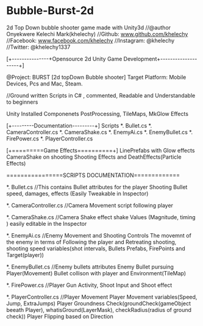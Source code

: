 # Bubble-Burst-2d
 2d Top Down bubble shooter game made with Unity3d
//@author Onyekwere Kelechi Mark(khelechy)
//Github: www.github.com/khelechy
//Facebook: www.facebook.com/khelechy
//Instagram: @khelechy
//Twitter: @khelechy1337

[+---------------+Opensource 2d Unity Game Development+--------------------+]

@Project: BURST [2d topDown Bubble shooter]
Target Platform: Mobile Devices, Pcs and Mac, Steam.

//Ground written Scripts in C# , commented, Readable and Understandable to beginners


Unity Installed Componenets
PostProcessing, TileMaps, MkGlow Effects

[+---------Documentation---------+]
Scripts
*. Bullet.cs
*. CameraController.cs
*. CameraShake.cs
*. EnemyAi.cs
*. EnemyBullet.cs
*. FirePower.cs
*. PlayerController.cs

[+=========Game Effects==========+]
LinePrefabs with Glow effects
CameraShake on shooting
Shooting Effects and DeathEffects(Particle Effects)

================SCRIPTS DOCUMENTATION=============

*. Bullet.cs
//This contains Bullet attributes for the player Shooting
Bullet speed, damages, effects (Easily Tweakable in Inspector)

*. CameraController.cs
//Camera Movement script following player

*. CameraShake.cs
//Camera Shake effect 
shake Values (Magnitude, timing ) easily editable in the Inspector

*. EnemyAi.cs 
//Enemy Movement and Shooting
Controls The movemnt of the enemy in terms of Following the player and Retreating
shooting, shooting speed variables(shot intervals, Bullets Prefabs, FirePoints and Target(player))

*. EnemyBullet.cs
//Enemy bullets attributes
Enemy Bullet pursuing Player(Movement)
Bullet collison with player and Environment(TileMap)

*. FirePower.cs
//Player Gun Activity, Shoot Input and Shoot effect

*. PlayerController.cs
//Player Movement
Player Movement variables(Speed, Jump, ExtraJumps)
Player Groundness Check(groundCheck(gameObject beeath Player), whatisGround(LayerMask), checkRadius(radius of ground check))
Player Flipping based on Direction




